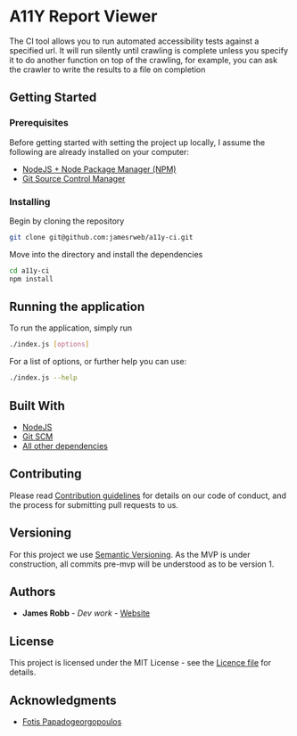 # A11Y Report Viewer

The CI tool allows you to run automated accessibility tests against a specified url. It will run silently until crawling is complete unless you specify it to do another function on top of the crawling, for example, you can ask the crawler to write the results to a file on completion

## Getting Started

### Prerequisites

Before getting started with setting the project up locally, I assume the following are already installed on your computer:

- [NodeJS + Node Package Manager (NPM)](https://nodejs.org/)
- [Git Source Control Manager](https://git-scm.com/)

### Installing

Begin by cloning the repository

```bash
git clone git@github.com:jamesrweb/a11y-ci.git
```

Move into the directory and install the dependencies

```bash
cd a11y-ci
npm install
```

## Running the application

To run the application, simply run

```bash
./index.js [options]
```

For a list of options, or further help you can use:

```bash
./index.js --help
```

## Built With

- [NodeJS](https://nodejs.org/)
- [Git SCM](https://git-scm.com/)
- [All other dependencies](./package.json)

## Contributing

Please read [Contribution guidelines](./contributing.md) for details on our code of conduct, and the process for submitting pull requests to us.

## Versioning

For this project we use [Semantic Versioning](http://semver.org/). As the MVP is under construction, all commits pre-mvp will be understood as to be version 1.

<!-- For the versions currently available, see the [tags on this repository](https://github.com/jamesrweb/a11y-report-viewer/tags). -->

## Authors

- **James Robb** - _Dev work_ - [Website](https://jamesrobb.co.uk/)

## License

This project is licensed under the MIT License - see the [Licence file](./licence.md) for details.

## Acknowledgments

- [Fotis Papadogeorgopoulos](https://fotis.xyz/)
